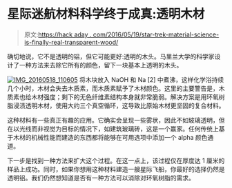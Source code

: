 # 星际迷航材料科学终于成真:透明木材

> 原文:[https://hack aday . com/2016/05/19/star-trek-material-science-is-finally-real-transparent-wood/](https://hackaday.com/2016/05/19/star-trek-material-science-is-finally-real-transparent-wood/)

确切地说，它不是透明的铝，但它可能更好:透明的木头。马里兰大学的科学家设计了一种方法来去除它所有的颜色，留下一块基本上透明的木头。

[![IMG_20160518_110605](../Images/8312721d2bc1f02d563b17c3e5b90483.png)](https://hackaday.com/wp-content/uploads/2016/05/img_20160518_110605.jpg) 将木块放入 NaOH 和 Na [2] 中煮沸，这样化学浴持续几个小时，木材会失去木质素，而木质素赋予了木材颜色。这里的主要警告是，木质素也给木材强度；剩下的无色纤维素结构本身就非常脆弱。解决方案是用环氧树脂浸渍透明木材，使用大约三个真空循环，这导致比原始木材更坚固的复合材料。

这种材料有一些真正有趣的应用。它确实会呈现一些雾状，因此不如玻璃透明，但在以光线而非视觉为目标的情况下，如建筑玻璃砖，这是一个赢家。任何传统上基于木材的机械性能而建造的东西都将能够在可用选项中添加一个 alpha 颜色通道。

下一步是找到一种方法来扩大这个过程。在这一点上，该过程仅在厚度达 1 厘米的样品上成功。同时，如果你想用这种材料建造一艘星际飞船，你最好的选择仍然是透明铝。我们仍然想知道是否有一种方法可以消除对环氧树脂的需求。